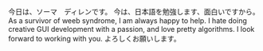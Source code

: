  今日は、ソーマ　ディレンです。
 今は、日本語を勉強します、面白いですから。
 As a survivor of weeb syndrome, I am always happy to help. 
 I hate doing creative GUI development with a passion, and love pretty algorithms.
 I look forward to working with you.
 よろしくお願いします。

